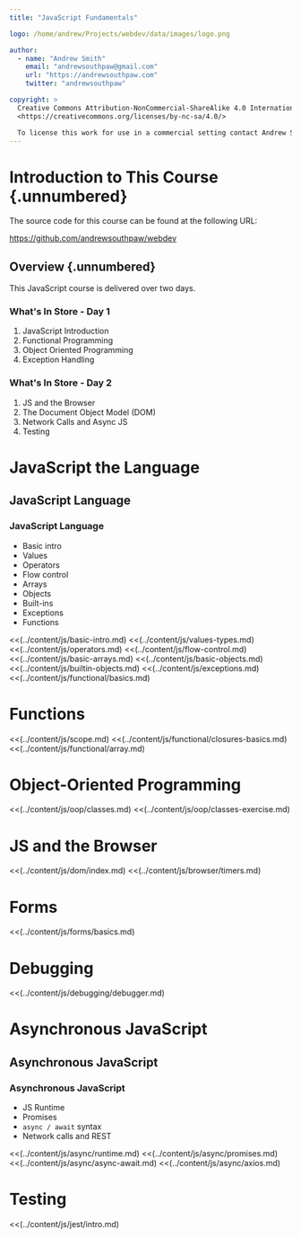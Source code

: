 ```yaml
---
title: "JavaScript Fundamentals"

logo: /home/andrew/Projects/webdev/data/images/logo.png

author:
  - name: "Andrew Smith"
    email: "andrewsouthpaw@gmail.com"
    url: "https://andrewsouthpaw.com"
    twitter: "andrewsouthpaw"

copyright: >
  Creative Commons Attribution-NonCommercial-ShareAlike 4.0 International Public License:
  <https://creativecommons.org/licenses/by-nc-sa/4.0/>

  To license this work for use in a commercial setting contact Andrew Smith.
---
```


Introduction to This Course {.unnumbered}
=========================================

The source code for this course can be found at the following URL:

<https://github.com/andrewsouthpaw/webdev>

Overview {.unnumbered}
----------------------

This JavaScript course is delivered over two days.

### What's In Store - Day 1

1. JavaScript Introduction
2. Functional Programming
3. Object Oriented Programming
4. Exception Handling

### What's In Store - Day 2

1. JS and the Browser
2. The Document Object Model (DOM)
4. Network Calls and Async JS
5. Testing

# JavaScript the Language

## JavaScript Language

### JavaScript Language

- Basic intro
- Values
- Operators
- Flow control
- Arrays
- Objects
- Built-ins
- Exceptions
- Functions

<<(../content/js/basic-intro.md)
<<(../content/js/values-types.md)
<<(../content/js/operators.md)
<<(../content/js/flow-control.md)
<<(../content/js/basic-arrays.md)
<<(../content/js/basic-objects.md)
<<(../content/js/builtin-objects.md)
<<(../content/js/exceptions.md)
<<(../content/js/functional/basics.md)

# Functions

<<(../content/js/scope.md)
<<(../content/js/functional/closures-basics.md)
<<(../content/js/functional/array.md)

# Object-Oriented Programming

<<(../content/js/oop/classes.md)
<<(../content/js/oop/classes-exercise.md)

# JS and the Browser

<<(../content/js/dom/index.md)
<<(../content/js/browser/timers.md)

# Forms

<<(../content/js/forms/basics.md)

# Debugging

<<(../content/js/debugging/debugger.md)

# Asynchronous JavaScript

## Asynchronous JavaScript

### Asynchronous JavaScript

- JS Runtime
- Promises
- `async / await` syntax
- Network calls and REST

<<(../content/js/async/runtime.md)
<<(../content/js/async/promises.md)
<<(../content/js/async/async-await.md)
<<(../content/js/async/axios.md)

# Testing

<<(../content/js/jest/intro.md)
